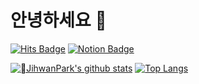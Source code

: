 안녕하세요 🦆
==========

[![Hits Badge](https://hits.seeyoufarm.com/api/count/incr/badge.svg?url=https://github.com/zihwanpack&count_bg=%34b1eb&title_bg=%23E7E7E7&icon_color=%23E7E7E7&title=hits&edge_flat=true)](https://hits.seeyoufarm.com)
[![Notion Badge](https://img.shields.io/badge/-Notion-f3f6f4?logo=notion&logoColor=white&link=https://www.notion.so/fdb2488b98bd47e490bc7076d600021a?pvs=4)](https://www.notion.so/fdb2488b98bd47e490bc7076d600021a?pvs=4)

[![JihwanPark's github stats](https://github-readme-stats.vercel.app/api?username=zihwanpack&count_private=true&custom_title=Jihwan's%20GitHub%20Stats&bg_color=45,34b1eb,ffdd57&title_color=E7E7E7&text_color=000000)](https://github.com/anuraghazra/github-readme-stats)
[![Top Langs](https://github-readme-stats.vercel.app/api/top-langs/?username=zihwanpack)](https://github.com/anuraghazra/github-readme-stats)

